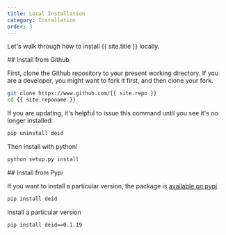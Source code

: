 ```yaml
---
title: Local Installation
category: Installation
order: 3
---
```



Let's walk through how to install {{ site.title }} locally. 

<a id="install-from-github">
## Install from Github

First, clone the Github repository to your present working directory. If you
are a developer, you might want to fork it first, and then clone your fork.

```bash
git clone https://www.github.com/{{ site.repo }}
cd {{ site.reponame }}
```

If you are updating, it's helpful to issue this command until you see it's no
longer installed:

```bash
pip uninstall deid
```

Then install with python!

```bash
python setup.py install
```

<a id="install-from-pypi">
## Install from Pypi

If you want to install a particular version, the package is [available on pypi](https://pypi.org/project/deid/).

```bash
pip install deid
```

Install a particular version

```bash
pip install deid==0.1.19
```
